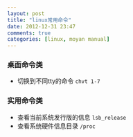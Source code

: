 ```yaml
---
layout: post
title: "linux常用命令"
date: 2012-12-31 23:47
comments: true
categories: [linux, moyan manual]
---
```


### 桌面命令类

* 切换到不同tty的命令 `chvt 1-7`

### 实用命令类
* 查看当前系统发行版的信息 `lsb_release`
* 查看系统硬件信息目录 `/proc`
